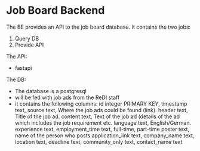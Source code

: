 # Job Board Backend

The BE provides an API to the job board database. It contains the two jobs:
1. Query DB 
2. Provide API  

The API:
- fastapi

The DB:
- The database is a postgresql
- will be fed with job ads from the ReDI staff
- it contains the following columns: 
    id integer PRIMARY KEY,
    timestamp text,
    source text, Where the job ads could be found (link).
    header text, Title of the job ad.
    content text, Text of the job ad (details of the ad which includes the job requirement etc.
    language text, English/German.
    experience text,
    employment_time text, full-time, part-time
    poster text, name of the person who posts
    application_link text,
    company_name text,
    location text,
    deadline text,
    community_only text,
    contact_name text   
                
            
            
            

